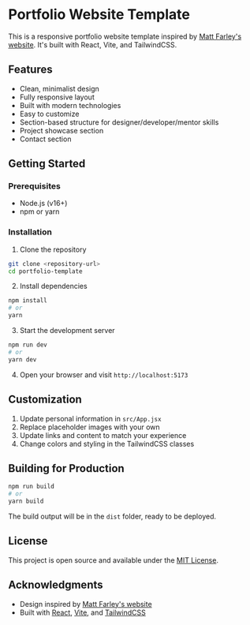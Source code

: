 # Portfolio Website Template

This is a responsive portfolio website template inspired by [Matt Farley's website](https://mattfarley.ca/). It's built with React, Vite, and TailwindCSS.

## Features

- Clean, minimalist design
- Fully responsive layout
- Built with modern technologies
- Easy to customize
- Section-based structure for designer/developer/mentor skills
- Project showcase section
- Contact section

## Getting Started

### Prerequisites

- Node.js (v16+)
- npm or yarn

### Installation

1. Clone the repository
```bash
git clone <repository-url>
cd portfolio-template
```

2. Install dependencies
```bash
npm install
# or
yarn
```

3. Start the development server
```bash
npm run dev
# or
yarn dev
```

4. Open your browser and visit `http://localhost:5173`

## Customization

1. Update personal information in `src/App.jsx`
2. Replace placeholder images with your own
3. Update links and content to match your experience
4. Change colors and styling in the TailwindCSS classes

## Building for Production

```bash
npm run build
# or
yarn build
```

The build output will be in the `dist` folder, ready to be deployed.

## License

This project is open source and available under the [MIT License](LICENSE).

## Acknowledgments

- Design inspired by [Matt Farley's website](https://mattfarley.ca/)
- Built with [React](https://reactjs.org/), [Vite](https://vitejs.dev/), and [TailwindCSS](https://tailwindcss.com/)
